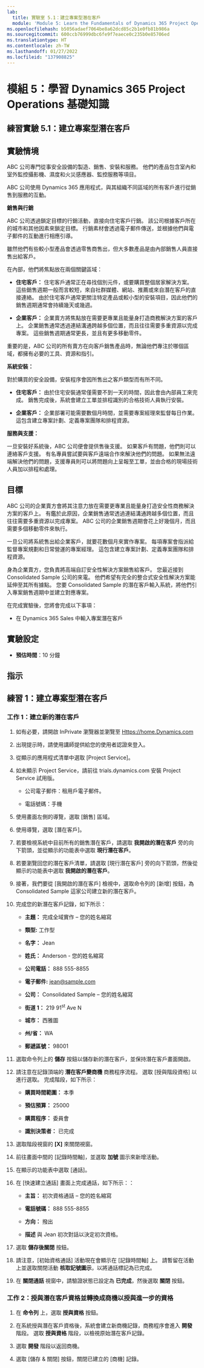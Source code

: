 ```yaml
---
lab:
  title: 實驗室 5.1：建立專案型潛在客戶
  module: 'Module 5: Learn the Fundamentals of Dynamics 365 Project Operations'
ms.openlocfilehash: b5056adaef7064be8a62dcd85c2b1e0fb81b986a
ms.sourcegitcommit: 600ccb76999dbc6fe9f7eaece0c235b0e85706ed
ms.translationtype: HT
ms.contentlocale: zh-TW
ms.lasthandoff: 01/27/2022
ms.locfileid: "137908825"
---
```

<a name="module-5-learn-the-fundamentals-of-dynamics-365-project-operations"></a>模組 5：學習 Dynamics 365 Project Operations 基礎知識
========================

## <a name="practice-lab-51-create-a-project-based-lead"></a>練習實驗 5.1：建立專案型潛在客戶

## <a name="lab-scenario"></a>實驗情境

ABC 公司專門從事安全設備的製造、銷售、安裝和服務。 他們的產品包含室內和室外監控攝影機、濕度和火災感應器、監控服務等項目。 

ABC 公司使用 Dynamics 365 應用程式，與其組織不同區域的所有客戶進行從銷售到服務的互動。 

**銷售與行銷**

ABC 公司透過鎖定目標的行銷活動，直接向住宅客戶行銷。 該公司根據客戶所在的城市和其他因素來鎖定目標。 行銷素材會透過電子郵件傳送，並根據他們與電子郵件的互動進行相應引導。 

雖然他們有些較小型產品會透過零售商售出，但大多數產品是由內部銷售人員直接售出給客戶。

在內部，他們將焦點放在兩個關鍵區域： 

- **住宅客戶：** 住宅客戶通常正在尋找個別元件，或要購買整個居家解決方案。 這些銷售週期一般而言較短，來自社群媒體、網站、推薦或來自潛在客戶的直接連絡。 由於住宅客戶通常更關注特定產品或較小型的安裝項目，因此他們的銷售週期通常會持續幾天或幾週。 

- **企業客戶：** 企業賣方將焦點放在需要更專業且能量身打造商務解決方案的客戶上。 企業銷售通常透過連結溝通跨越多個位置，而且往往需要多重資源以完成專案。 這些銷售週期通常更長，並且有更多移動零件。 

重要的是，ABC 公司的所有賣方在向客戶銷售產品時，無論他們專注於哪個區域，都擁有必要的工具、資源和指引。 

**系統安裝：**

對於購買的安全設備，安裝程序會因所售出之客戶類型而有所不同。 

- **住宅客戶：** 由於住宅安裝通常僅需要不到一天的時間，因此會由內部員工來完成。 銷售完成後，系統會建立工單並排程識別的合格技術人員執行安裝。 

- **企業客戶：** 企業部署可能需要數個月時間，並需要專案經理來監督每日作業。 這包含建立專案計劃、定義專案團隊和排程資源。 

**服務與支援：**

一旦安裝好系統後，ABC 公司便會提供售後支援。 如果客戶有問題，他們則可以連絡客戶支援。 有名專員嘗試要與客戶遠端合作來解決他們的問題。 如果無法遠端解決他們的問題，支援專員則可以將問題向上呈報至工單，並由合格的現場技術人員加以排程和處理。 
## <a name="objectives"></a>目標

ABC 公司的企業賣方會將其注意力放在需要更專業且能量身打造安全性商務解決方案的客戶上。 有鑑於此原因，企業銷售通常透過連結溝通跨越多個位置，而且往往需要多重資源以完成專案。 ABC 公司的企業銷售週期會花上好幾個月，而且需要多個移動零件來執行。 

一旦公司將系統售出給企業客戶，就要花數個月來實作專案。 每項專案會指派給監督專案規劃和日常營運的專案經理。 這包含建立專案計劃、定義專案團隊和排程資源。 

身為企業賣方，您負責將高端自訂安全性解決方案銷售給客戶。 您最近接到 Consolidated Sample 公司的來電。 他們希望有完全的整合式安全性解決方案能延伸至其所有據點。 您要 Consolidated Sample 的潛在客戶輸入系統，將他們引入專案銷售週期中並建立對應專案。 

在完成實驗後，您將會完成以下事項：

- 在 Dynamics 365 Sales 中輸入專案潛在客戶

## <a name="lab-setup"></a>實驗設定

  - **預估時間**：10 分鐘

## <a name="instructions"></a>指示

## <a name="exercise-1-create-a-project-based-lead"></a>練習 1：建立專案型潛在客戶

### <a name="task-1-create-a-new-lead"></a>工作 1：建立新的潛在客戶

1. 如有必要，請開啟 InPrivate 瀏覽器並瀏覽至 [Https://home.Dynamics.com](https://home.dynamics.com/) 

2. 出現提示時，請使用講師提供給您的使用者認證來登入。 

3. 從顯示的應用程式清單中選取 [Project Service]。 

4. 如未顯示 Project Service，請前往 trials.dynamics.com 安裝 Project Service 試用版。 

    - 公司電子郵件：租用戶電子郵件。 

    - 電話號碼：手機

5. 使用畫面左側的導覽，選取 [銷售] 區域。 

6. 使用導覽，選取 [潛在客戶]。 

7. 若要檢視系統中目前所有的銷售潛在客戶，請選取 **我開啟的潛在客戶** 旁的向下箭頭，並從顯示的功能表中選取 **現行潛在客戶**。 

8. 若要瀏覽回您的潛在客戶清單，請選取 [現行潛在客戶] 旁的向下箭頭，然後從顯示的功能表中選取 **我開啟的潛在客戶**。 

9. 接著，我們要從 [我開啟的潛在客戶] 檢視中，選取命令列的 [新增] 按鈕，為 Consolidated Sample 這家公司建立新的潛在客戶。

10. 完成您的新潛在客戶記錄，如下所示：

    - **主題：** 完成全域實作 – 您的姓名縮寫

    - **類型:** 工作型

    - **名字：** Jean

    - **姓氏：** Anderson - 您的姓名縮寫

    - **公司電話：** 888 555-8855

    - **電子郵件:** jean@sample.com

    - **公司：** Consolidated Sample – 您的姓名縮寫

    - **街道 1：** 219 91<sup data-htmlnode="">st</sup> Ave N

    - **城市：** 西雅圖

    - **州/省：** WA

    - **郵遞區號：** 98001 

11. 選取命令列上的 **儲存** 按鈕以儲存新的潛在客戶，並保持潛在客戶畫面開啟。

12. 請注意在記錄頂端的 **潛在客戶變商機** 商務程序流程。 選取 [授與階段資格] 以進行選取。 完成階段，如下所示：

    - **購買時間範圍：** 本季

    - **預估預算：** 25000  

    - **購買程序：** 委員會

    - **識別決策者：** 已完成

13. 選取階段視窗的 **[X]** 來關閉視窗。 

14. 前往畫面中間的 [記錄時間軸]，並選取 **加號** 圖示來新增活動。 

15. 在顯示的功能表中選取 [通話]。

16. 在 [快速建立通話] 畫面上完成通話，如下所示：：

    - **主旨：** 初次資格通話 – 您的姓名縮寫  

    - **電話號碼：** 888 555-8855

    - **方向：** 撥出

    - **描述** 與 Jean 初次對話以決定初次資格。 

17. 選取 **儲存後關閉** 按鈕。

18. 請注意，[初始資格通話] 活動現在會顯示在 [記錄時間軸] 上。 請暫留在活動上並選取關閉活動 **核取記號圖示**，以將通話標記為已完成。 

19. 在 **關閉通話** 視窗中，請驗證狀態已設定為 **已完成**，然後選取 **關閉** 按鈕。

 

### <a name="task-2-qualify-the-lead-and-convert-to-opportunity-for-further-qualification"></a>工作 2：授與潛在客戶資格並轉換成商機以授與進一步的資格

1. 在 **命令列** 上，選取 **授與資格** 按鈕。 

2. 在系統授與潛在客戶資格後，系統會建立新商機記錄，商務程序會進入 **開發** 階段。 選取 **授與資格** 階段，以檢視原始潛在客戶記錄。 

3. 選取 **開發** 階段以返回商機。

4. 選取 [儲存 &amp; 關閉] 按鈕，關閉已建立的 [商機] 記錄。 

